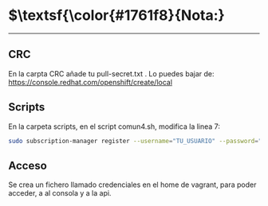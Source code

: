 # $\textsf{\color{#1761f8}{Nota:}
-----
## CRC
En la carpta CRC añade tu pull-secret.txt . 
Lo puedes bajar de: https://console.redhat.com/openshift/create/local
## Scripts
En la carpeta scripts, en el script comun4.sh, modifica la linea 7:
``` bash
sudo subscription-manager register --username="TU_USUARIO" --password="TU_CONTRASEÑA"
```
## Acceso
Se crea un fichero llamado credenciales en el home de vagrant, para poder acceder, a al consola y a la api.
